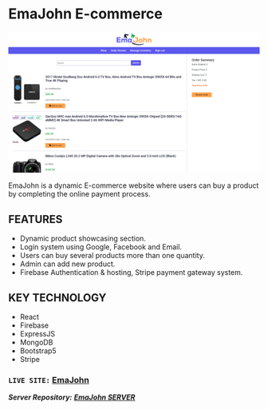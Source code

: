 # EmaJohn E-commerce

![EmaJohn](https://raw.githubusercontent.com/mekaiser/ema-john-react/main/src/images/emajohn-github-cover.png)

EmaJohn is a dynamic E-commerce website where users can buy a product by completing the online payment process.

## FEATURES

- Dynamic product showcasing section.
- Login system using Google, Facebook and Email.
- Users can buy several products more than one quantity.
- Admin can add new product.
- Firebase Authentication & hosting, Stripe payment gateway system.

## KEY TECHNOLOGY

- React
- Firebase
- ExpressJS
- MongoDB
- Bootstrap5
- Stripe

### `LIVE SITE:` [EmaJohn](https://ema-john-ecommerce-web.web.app/)

**_Server Repository:_** **_[EmaJohn SERVER](https://github.com/mekaiser/ema-john-server)_**
